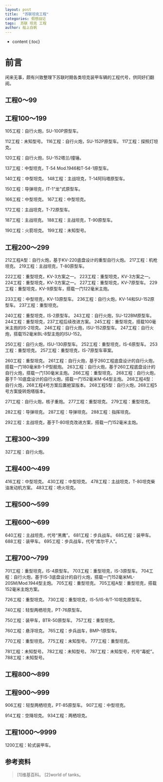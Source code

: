 ```yaml
---
layout: post
title:  "苏联坦克工程"
categories: 假想战记
tags:  苏联 坦克 工程
author: 船上白帆
---
```


* content
{:toc}

# 前言

闲来无事，颇有兴致整理下苏联时期各类坦克装甲车辆的工程代号，供同好们翻阅。

## 工程0～99

## 工程100～199

105工程：自行火炮，SU-100P原型车。

112工程：未知型号。
116工程：自行火炮，SU-152P原型车。
117工程：探照灯坦克。

120工程：自行火炮，SU-152塔兰/撞锤。

137工程：中型坦克，T-54 Mod.1946和T-54-1原型车。

140工程：中型坦克。
148工程：主战坦克，T-14阿玛塔原型车。

150工程：导弹坦克，IT-1“龙”式原型车。

166工程：中型坦克。
167工程：中型坦克。

172工程：主战坦克，T-72原型车。

187工程：主战坦克。
188工程：主战坦克，T-90原型车。

190工程：火箭坦克。
199工程：未知型号。

## 工程200～299

212工程A型：自行火炮，基于KV-220底盘设计的重型自行火炮。
217工程：机枪坦克。
219工程：主战坦克，T-80原型车。

222工程：重型坦克，KV-3方案之一。
223工程：重型坦克，KV-3方案之一。
224工程：重型坦克，KV-3方案之一。
227工程：重型坦克，KV-7原型车。
229工程：重型坦克，KV-9原型车，搭载一门122毫米主炮。

233工程：中型坦克，KV-13原型车。
236工程：自行火炮，KV-14和SU-152原型车。
237工程：重型坦克。

240工程：重型坦克，IS-2原型车。
243工程：自行火炮，SU-122BM原型车。
244工程：重型坦克，237工程后续改进方案。
245工程：重型坦克，搭载100毫米主炮的IS-2坦克。
246工程：自行火炮，ISU-152原型车。
247工程：自行火炮，搭载152毫米BL-8型主炮的ISU-152。

250工程：自行火炮，ISU-130原型车。
252工程：重型坦克，IS-6原型车。
253工程：重型坦克。
257工程：重型坦克，IS-7原型车草案。

260工程：重型坦克。
261工程：自行火炮，基于260工程底盘设计的自行火炮，搭载一门180毫米B-1-P型舰炮。
263工程：自行火炮，基于260工程底盘设计的自行火炮，搭载一门130毫米主炮。
266工程：重型坦克。
268工程：自行火炮，基于T-10底盘设计的自行火炮，搭载一门152毫米M-64型主炮。
268工程4型：自行火炮，268工程4号方案后置舱室版本。
268工程5型：自行火炮，268工程5号方案旋转炮塔版本。

271工程：自行火炮，核子重炮。
277工程：重型坦克。
279工程：重型坦克。

282工程：导弹坦克。
287工程：导弹坦克。
288工程：指挥坦克。

292工程：主战坦克，基于T-80坦克改进方案，搭载一门152毫米主炮。

## 工程300～399

327工程：自行火炮。

## 工程400～499

416工程：中型坦克。
430工程：中型坦克。
478工程：主战坦克，T-80坦克柴油发动机方案。
483工程：喷火坦克。

## 工程500～599

## 工程600～699

640工程：主战坦克，代号“黑鹰”。
681工程：步兵战车。
685工程：装甲车。
688工程：装甲车。
695工程：步兵战车，代号“库尔干人”。

## 工程700～799
701工程：重型坦克，IS-4原型车。
703工程：重型坦克，IS-3原型车。
704工程：自行火炮，基于IS-3底盘设计的自行火炮，搭载一门152毫米ML-20SM/Mod.1944型主炮。
705工程：重型坦克。
705工程A型：重型坦克，搭载152毫米主炮方案。

726工程：重型坦克。
730工程：重型坦克，IS-5/IS-8/T-10坦克原型车。

740工程：轻型两栖坦克，PT-76原型车。

750工程：装甲车，BTR-50原型车。
757工程：重型坦克。

760工程：悬浮坦克。
765工程：步兵战车，BMP-1原型车。

770工程：重型坦克。
775工程：未知型号。
777工程：重型坦克。

781工程：未知型号。
782工程：未知型号。
787工程：未知型号，代号“毒蛇”。
788工程：未知型号。

## 工程800～899

## 工程900～999

906工程：轻型两栖坦克，PT-85原型车。
907工程：中型坦克。

914工程：空降坦克。
934工程：两栖坦克。

## 工程1000～9999

1200工程：轮式装甲车。

## 参考资料

> [1]维基百科。
> [2]world of tanks。